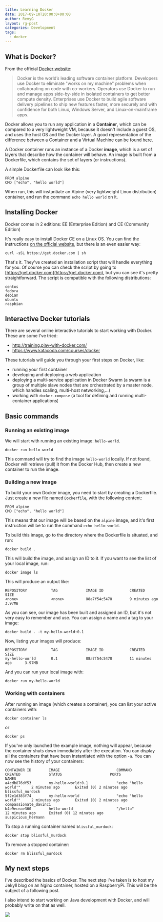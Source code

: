 ```yaml
---
title: Learning Docker
date: 2017-09-10T20:00:0+00:00
author: RemyG
layout: rg-post
categories: Development
tags:
  - docker
---
```


## What is Docker?

From the official [Docker website](https://www.docker.com/what-docker):

> Docker is the world’s leading software container platform. Developers use Docker to eliminate "works on my machine" problems when collaborating on code with co-workers. Operators use Docker to run and manage apps side-by-side in isolated containers to get better compute density. Enterprises use Docker to build agile software delivery pipelines to ship new features faster, more securely and with confidence for both Linux, Windows Server, and Linux-on-mainframe apps.

<!--more-->

Docker allows you to run any application in a **Container**, which can be compared to a very lightweight VM, because it doesn't include a guest OS, and uses the host OS and the Docker layer. A good representation of the difference between a Container and a Virtual Machine can be found [here](https://www.docker.com/what-container#comparing).

A Docker container runs an instance of a Docker **image**, which is a set of layers that describe how the container will behave. An image is built from a Dockerfile, which contains the set of layers (or instructions).

A simple Dockerfile can look like this:
```
FROM alpine
CMD ["echo", "hello world"]
```

When run, this will instantiate an Alpine (very lightweight Linux distribution) container, and run the command ```echo hello world``` on it.

## Installing Docker

Docker comes in 2 editions: EE (Enterprise Edition) and CE (Community Edition)

It's really easy to install Docker CE on a Linux OS. You can find the instructions [on the official website](https://docs.docker.com/engine/installation/), but there is an even easier way:

    curl -sSL https://get.docker.com | sh

That's it. They've created an installation script that will handle everything for you. Of course you can check the script by going to [https://get.docker.com](https://get.docker.com), but you can see it's pretty straightforward.
The script is compatible with the following distributions:
```
centos
fedora
debian
ubuntu
raspbian
```

## Interactive Docker tutorials

There are several online interactive tutorials to start working with Docker. These are some I've tried:
* http://training.play-with-docker.com/
* https://www.katacoda.com/courses/docker

These tutorials will guide you through your first steps on Docker, like:
* running your first container
* developing and deploying a web application
* deploying a multi-service application in Docker Swarm (a swarm is a group of multiple slave nodes that are orchestrated by a master node, which handles scaling, multi-host networking,...)
* working with ```docker-compose``` (a tool for defining and running multi-container applications)

## Basic commands


### Running an existing image

We will start with running an existing image: ```hello-world```.

```
docker run hello-world
```

This command will try to find the image ```hello-world``` locally. If not found, Docker will retrieve (pull) it from the Docker Hub, then create a new container to run the image.


### Building a new image

To build your own Docker image, you need to start by creating a Dockerfile. Just create a new file named ```Dockerfile```, with the following content:
```
FROM alpine
CMD ["echo", "hello world"]
```

This means that our image will be based on the ```alpine``` image, and it's first instruction will be to run the command ```echo hello world```.

To build this image, go to the directory where the Dockerfile is situated, and run:
```
docker build .
```

This will build the image, and assign an ID to it. If you want to see the list of your local image, run:
```
docker image ls
```

This will produce an output like:
```
REPOSITORY           TAG             IMAGE ID            CREATED             SIZE
<none>               <none>          88a7f54c5478        9 minutes ago       3.97MB
```

As you can see, our image has been built and assigned an ID, but it's not very easy to remember and use. You can assign a name and a tag to your image:
```
docker build . -t my-hello-world:0.1
```

Now, listing your images will produce:
```
REPOSITORY           TAG             IMAGE ID            CREATED             SIZE
my-hello-world       0.1             88a7f54c5478        11 minutes ago      3.97MB
```

And you can run your local image with:
```
docker run my-hello-world
```

### Working with containers

After running an image (which creates a container), you can list your active containers with:
```
docker container ls
```
or
```
docker ps
```

If you've only launched the example image, nothing will appear, because the container shuts down immediately after the execution. You can display all the containers that have been instantiated with the option ```-a```. You can now see the history of your containers:
```
CONTAINER ID        IMAGE                          COMMAND                  CREATED             STATUS                      PORTS                 NAMES
a4cdb876df53        my-hello-world:0.1             "echo 'hello world'"     2 minutes ago       Exited (0) 2 minutes ago                          blissful_murdock
5f2e1d383f74        my-hello-world                 "echo 'hello world'"     2 minutes ago       Exited (0) 2 minutes ago                          compassionate_davinci
b4e9eceae360        hello-world                    "/hello"                 12 minutes ago      Exited (0) 12 minutes ago                         suspicious_hermann
```

To stop a running container named ```blissful_murdock```:
```
docker stop blissful_murdock
```
To remove a stopped container:
```
docker rm blissful_murdock
```

## My next steps

I've described the basics of Docker. The next step I've taken is to host my Jekyll blog on an Nginx container, hosted on a RaspberryPi. This will be the subject of a following post.

I also intend to start working on Java development with Docker, and will probably write on that as well.

![](http://www.commitstrip.com/wp-content/uploads/2016/06/Strip-Discussion-Docker-english650final-1.jpg)
